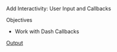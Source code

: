 Add Interactivity: User Input and Callbacks

Objectives
- Work with Dash Callbacks

[Output](https://alifor9612-8050.theia-0-labs-prod-misc-tools-us-east-0.proxy.cognitiveclass.ai/)


